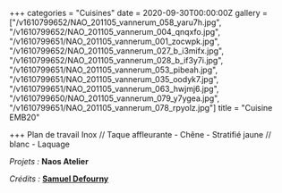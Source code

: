 +++
categories = "Cuisines"
date = 2020-09-30T00:00:00Z
gallery = ["/v1610799652/NAO_201105_vannerum_058_yaru7h.jpg", "/v1610799652/NAO_201105_vannerum_004_qnqxfo.jpg", "/v1610799651/NAO_201105_vannerum_001_zocwpk.jpg", "/v1610799652/NAO_201105_vannerum_027_b_i3mifx.jpg", "/v1610799652/NAO_201105_vannerum_028_b_if3y7i.jpg", "/v1610799651/NAO_201105_vannerum_053_pibeah.jpg", "/v1610799651/NAO_201105_vannerum_035_oodyk7.jpg", "/v1610799651/NAO_201105_vannerum_063_hwjmj6.jpg", "/v1610799650/NAO_201105_vannerum_079_y7ygea.jpg", "/v1610799651/NAO_201105_vannerum_078_rpyolz.jpg"]
title = "Cuisine EMB20"

+++
Plan de travail Inox // Taque affleurante - Chêne - Stratifié jaune // blanc - Laquage 

_Projets :_ **Naos Atelier**

_Crédits :_ [**Samuel Defourny**](https://www.smdf.be/)
